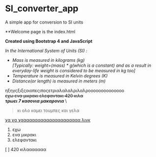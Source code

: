 # SI_converter_app
A simple app for conversion to SI units 

**Welcome page is the index.html

**Created using Bootstrap 4 and JavaScript**

*In the International System of Units (SI) :*
- *Mass is measured in kilograms (kg)*\
 *[Typically: weight=(mass) * g(which is a constant) and as a result in everyday-life weight is considered to be measured in kg too]*
- *Temperature is measured in Kelvin degrees (K)*
- *Distance(or length) is measured in meters (m)*

ηξηγςξιξςοιοπεςιποςετριαλαλαλριλαλροοοοοοοοοοοοοο
\
~~εχω ενα μικρακι ελεφαντακι 420 κιλα~~\
***τρωει 7 κασονια μακαρονια***
\
> κι ολο καμει τουμπες και γελα

[χα χα χααααααααααααααααααααα λινκ](https://github.com/)
1. εχω
2. ενα μικρακι
3. ελεφαντακι

[ ] 420 κιλααααααα



